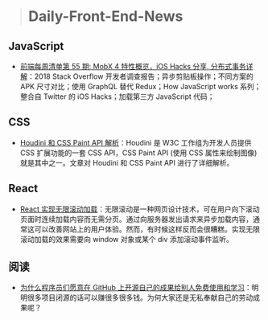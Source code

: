 > # Daily-Front-End-News

## JavaScript

- [前端每周清单第 55 期: MobX 4 特性概览，iOS Hacks 分享, 分布式事务详解](https://zhuanlan.zhihu.com/p/34738847)：2018 Stack Overflow 开发者调查报告；异步剪贴板操作；不同方案的 APK 尺寸对比；使用 GraphQL 替代 Redux；How JavaScript works 系列；整合自 Twitter 的 iOS Hacks；加载第三方 JavaScript 代码；

## CSS

- [Houdini 和 CSS Paint API 解析](https://www.w3cplus.com/css/say-hello-to-houdini-and-the-css-paint-api.html)：Houdini 是 W3C 工作组为开发人员提供 CSS 扩展功能的一套 CSS API，CSS Paint API (使用 CSS 属性来绘制图像)就是其中之一。文章对 Houdini 和 CSS Paint API 进行了详细解析。

## React

- [React 实现无限滚动加载](https://blog.logrocket.com/infinite-scroll-techniques-in-react-adcfd7ff32bd)：无限滚动是一种网页设计技术，可在用户向下滚动页面时连续加载内容而无需分页。通过向服务器发出请求来异步加载内容，通常这可以改善网站上的用户体验。然而，有时候这样反而会很糟糕。实现无限滚动加载的效果需要向 window 对象或某个 div 添加滚动事件监听。

## 阅读

- [为什么程序员们愿意在 GitHub 上开源自己的成果给别人免费使用和学习](http://t.cn/Rnnadib)：明明很多项目闭源的话可以赚很多很多钱。为何大家还是无私奉献自己的劳动成果呢？
